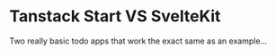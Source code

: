 # Tanstack Start VS SvelteKit

Two really basic todo apps that work the exact same as an example...
